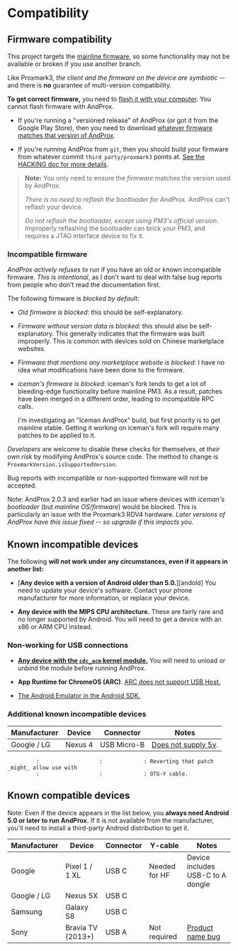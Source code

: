 # Compatibility

## Firmware compatibility

This project targets the [mainline firmware][mainline], so some functionality may not be available
or broken if you use another branch.

Like Proxmark3, _the client and the firmware on the device are symbiotic_ -- and there is **no**
guarantee of multi-version compatibility.

**To get correct firmware,** you need to [flash it with your computer][flashing].  You cannot flash
firmware with AndProx.

* If you're running a "versioned release" of AndProx (or got it from the Google Play Store), then
  you need to download [whatever firmware matches that version of AndProx][and-rel].

* If you're running AndProx from `git`, then you should build your firmware from whatever commit
  `third_party/proxmark3` points at.  [See the HACKING doc for more details][hacking].

> **Note:** You only need to ensure the _firmware_ matches the version used by AndProx.
>
> _There is no need to reflash the bootloader for AndProx._ AndProx can't reflash your device.
>
> _Do not reflash the bootloader, except using PM3's official version._ Improperly reflashing the
> bootloader can brick your PM3, and requires a JTAG interface device to fix it.

### Incompatible firmware

_AndProx actively refuses to run_ if you have an old or known incompatible firmware. _This is
intentional_, as I don't want to deal with false bug reports from people who don't read the
documentation first.

The following firmware is _blocked by default_:

* _Old firmware is blocked:_ this should be self-explanatory.

* _Firmware without version data is blocked:_ this should also be self-explanatory. This generally
  indicates that the firmware was built improperly. This is common with devices sold on Chinese
  marketplace websites.

* _Firmware that mentions any marketplace website is blocked:_ I have no idea what modifications
  have been done to the firmware.

* _iceman's firmware is blocked:_ iceman's fork tends to get a lot of bleeding-edge functionality
  before mainline PM3. As a result, patches have been merged in a different order, leading to
  incompatible RPC calls.

  I'm investigating an "Iceman AndProx" build, but first priority is to get mainline stable. Getting
  it working on iceman's fork will require many patches to be applied to it.

_Developers_ are welcome to disable these checks for themselves, _at their own risk_ by modifying
AndProx's source code. The method to change is `ProxmarkVersion.isSupportedVersion`.

Bug reports with incompatible or non-supported firmware will not be accepted.

Note: AndProx 2.0.3 and earlier had an issue where devices with _iceman's bootloader_ (but
_mainline OS/firmware_) would be blocked.  This is particularly an issue with the Proxmark3 RDV4
hardware.  _Later versions of AndProx have this issue fixed -- so upgrade if this impacts you._


[mainline]: https://github.com/Proxmark/proxmark3
[and-rel]: https://github.com/AndProx/AndProx/releases
[hacking]: ../HACKING.md
[flashing]: https://github.com/Proxmark/proxmark3/wiki/flashing


## Known incompatible devices

The following **will not work under any circumstances, even if it appears in another list:**

* [**Any device with a version of Android older than 5.0.**][andold] You need to update your
  device's software. Contact your phone manufacturer for more information, or replace your device.

* **Any device with the MIPS CPU architecture.** These are fairly rare and no longer supported by
  Android. You will need to get a device with an x86 or ARM CPU instead.

### Non-working for USB connections

* [**Any device with the `cdc_acm` kernel module.**][cdcacm]  You will need to unload or unbind the
  module before running AndProx.

* **App Runtime for ChromeOS (ARC)**. [ARC does not support USB Host.][arcusb]

* [The Android Emulator in the Android SDK.](./debugging/android-emulator.md)

### Additional known incompatible devices

Manufacturer | Device            | Connector   | Notes
-------------|-------------------|-------------|--------
Google / LG  | Nexus 4           | USB Micro-B | [Does not supply 5v][nex4].
             :                   :             : Reverting that patch _might_ allow use with
             :                   :             : OTG-Y cable.

## Known compatible devices

Note: Even if the device appears in the list below, you **always need Android 5.0 or later to run
AndProx.** If it is not available from the manufacturer, you'll need to install a third-party
Android distribution to get it.

Manufacturer | Device            | Connector | Y-cable           | Notes
-------------|-------------------|-----------|-------------------|--------
Google       | Pixel 1 / 1 XL    | USB C     | Needed for HF     | Device includes USB-C to A dongle
Google / LG  | Nexus 5X          | USB C     |
Samsung      | Galaxy S8         | USB C     |
Sony         | Bravia TV (2013+) | USB A     | Not required      | [Product name bug][prod-name]


[oldand]: https://github.com/AndProx/AndProx/issues/7
[cdcacm]: https://github.com/AndProx/AndProx/issues/8
[arcusb]: https://developer.android.com/topic/arc/manifest.html#incompat-entries

[nex4]: https://android.googlesource.com/device/lge/mako/+/fe9f2793424c61588c093df951733347d0d24df4%5E%21/

[prod-name]: ./connecting.md#product-name

